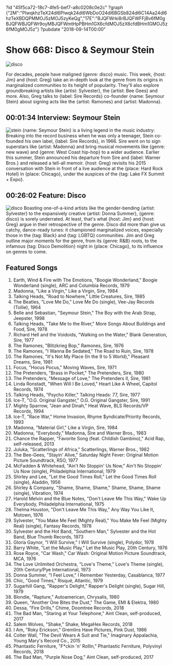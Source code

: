 ?id "45f5ca72-18c7-4fe5-bef7-a8c0208c0e2c"
?graph {"2M":"PIwqkhzTeX24dl6PIwqk24dl6WbDoO24dl6BGSb824dl6C14Aa24dl6hzTeXBDQPMMOJ5zMOJ5zyKeQg","17E":"BJQFWrki8rBJQFWFFjBv6fM0gBJQFWBJQFWr9oyMBJQFWmtHpPBHm1GX6cfdMOJ5zX6cfdBHm1GMOJ5z6fM0gMOJ5z"}
?pubdate "2018-09-14T00:00"

# Show 668: Disco & Seymour Stein

![disco](https://static.soundopinions.org/images/2018/disco.jpg)

For decades, people have maligned {genre: disco} music. This week, {host: Jim} and {host: Greg} take an in-depth look at the genre from its origins in marginalized communities to its height of popularity. They'll also explore groundbreaking artists like {artist: Sylvester}, the {artist: Bee Gees} and more. Also, Greg talks to {label: Sire Records} co-founder {name: Seymour Stein} about signing acts like the {artist: Ramones} and {artist: Madonna}.


## 00:01:34 Interview: Seymour Stein
![stein](https://static.soundopinions.org/assets/668/2M0.jpg)
{name: Seymour Stein} is a living legend in the music industry: Breaking into the record business when he was only a teenager, Stein co-founded his own label, {label: Sire Records}, in 1966. Sire went on to sign superstars like {artist: Madonna} and bring musical movements like {genre: new wave} and {genre: West Coast hip-hop} to a wider audience. Earlier this summer, Stein announced his departure from Sire and {label: Warner Bros.} and released a tell-all memoir. {host: Greg} revisits his 2015 conversation with Stein in front of a live audience at the {place: Hard Rock Hotel} in {place: Chicago}, under the auspices of the {tag: Lake FX Summit + Expo}.


## 00:26:02 Feature: Disco
![disco](https://static.soundopinions.org/assets/668/17E0.jpg)
Boasting one-of-a-kind artists like the gender-bending {artist: Sylvester} to the expansively creative {artist: Donna Summer}, {genre: disco} is sorely underrated. At least, that's what {host: Jim} and {host: Greg} argue in their retrospective of the genre. Disco did more than give us catchy, dance-ready tunes: it championed marginalized voices, especially those in the {tag: Black} and {tag: LGBTQ} communities. Jim and Greg outline major moments for the genre, from its {genre: R&B} roots, to the infamous {tag: Disco Demolition} night in {place: Chicago}, to its influence on genres to come.


## Featured Songs
1. Earth, Wind & Fire with The Emotions, "Boogie Wonderland," Boogie Wonderland (single), ARC and Columbia Records, 1979
1. Madonna, "Like a Virgin," Like a Virgin, Sire, 1984
1. Talking Heads, "Road to Nowhere," Little Creatures, Sire, 1985
1. The Beatles, "Love Me Do," Love Me Do (single), Vee-Jay Records (Tollie), 1964
1. Belle and Sebastian, "Seymour Stein," The Boy with the Arab Strap, Jeepster, 1998
1. Talking Heads, "Take Me to the River," More Songs About Buildings and Food, Sire, 1978
1. Richard Hell and the Voidoids, "Walking on the Water," Blank Generation, Sire, 1977
1. The Ramones, "Blitzkrieg Bop," Ramones, Sire, 1976
1. The Ramones, "I Wanna Be Sedated," The Road to Ruin, Sire, 1978
1. The Ramones, "It's Not My Place (In the 9 to 5 World)," Pleasant Dreams, Sire, 1981
1. Focus, "Hocus Pocus," Moving Waves, Sire, 1971
1. The Pretenders, "Brass in Pocket," The Pretenders, Sire, 1980
1. The Pretenders, "Message of Love," The Pretenders II, Sire, 1981
1. Linda Ronstadt, "When Will I Be Loved," Heart Like A Wheel, Capitol Records, 1974
1. Talking Heads, "Psycho Killer," Talking Heads: 77, Sire, 1977
1. Ice-T, "O.G. Original Gangster," O.G. Original Gangster, Sire, 1991
1. Mighty Sparrow, "Jean and Dinah," Heat Wave, BLS Records/VP Records, 1994
1. Ice-T, "Race War," Home Invasion, Rhyme $yndicate/Priority Records, 1993
1. Madonna, "Material Girl," Like a Virgin, Sire, 1984
1. Madonna, "Everybody," Madonna, Sire and Warner Bros., 1983
1. Chance the Rapper, "Favorite Song (feat. Childish Gambino)," Acid Rap, self-released, 2013
1. Juluka, "Scatterlings of Africa," Scatterlings, Warner Bros., 1982
1. The Bee-Gees, "Stayin' Alive," Saturday Night Fever: Original Motion Picture Soundtrack, RSO, 1977
1. McFadden & Whitehead, "Ain't No Stoppin' Us Now," Ain't No Stoppin' Us Now (single), Philadelphia International, 1979
1. Shirley and Lee, "Let the Good Times Roll," Let the Good Times Roll (single), Aladdin, 1956
1. Shirley & Company, "Shame, Shame, Shame," Shame, Shame, Shame (single), Vibration, 1974
1. Harold Melvin and the Blue Notes, "Don't Leave Me This Way," Wake Up Everybody, Philadelphia International, 1975
1. Thelma Houston, "Don't Leave Me This Way," Any Way You Like It, Motown, 1976
1. Sylvester, "You Make Me Feel (Mighty Real)," You Make Me Feel (Mighty Real) (single), Fantasy Records, 1978
1. Sylvester and the Hot Band, "Southern Man," Sylvester and the Hot Band, Blue Thumb Records, 1973
1. Gloria Gaynor, "I Will Survive," I Will Survive (single), Polydor, 1978
1. Barry White, "Let the Music Play," Let the Music Play, 20th Century, 1976
1. Rose Royce, "Car Wash," Car Wash: Original Motion Picture Soundtrack, MCA, 1976
1. The Love Unlimited Orchestra, "Love's Theme," Love's Theme (single), 20th Century/Pye International, 1973
1. Donna Summer, "I Feel Love," I Remember Yesterday, Casablanca, 1977
1. Chic, "Good Times," Risqué, Atlantic, 1979
1. Sugarhill Gang, "Rapper's Delight," Rapper's Delight (single), Sugar Hill, 1979
1. Blondie, "Rapture," Autoamerican, Chrysalis, 1980
1. Queen, "Another One Bites the Dust," The Game, EMI & Elektra, 1980
1. Dessa, "Fire Drills," Chime, Doomtree Records, 2018
1. The Bad Man, "Staring at Your Telephone," Aint Clean, self-produced, 2017
1. Salem Wolves, "Shake," Shake, MegaHex Records, 2018
1. I Am, "Roky Erickson," Gremlins Have Pictures, Pink Dust, 1986
1. Colter Wall, "The Devil Wears A Suit and Tie," Imaginary Appalachia, Young Mary's Record Co., 2015
1. Phantastic Ferniture, "F*ckin 'n' Rollin," Phantastic Ferniture, Polyvinyl Records, 2018
1. The Bad Man, "Purple Nose Dog," Aint Clean, self-produced, 2017